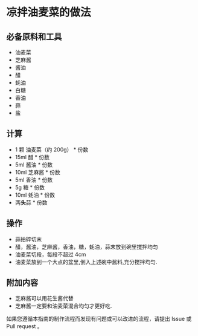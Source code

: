 # 凉拌油麦菜的做法

## 必备原料和工具

* 油麦菜
* 芝麻酱
* 酱油
* 醋
* 蚝油
* 白糖
* 香油
* 蒜
* 盐

## 计算

* 1 颗 油麦菜（约 200g） * 份数
* 15ml 醋 * 份数
* 5ml 酱油 * 份数
* 10ml 芝麻酱 * 份数
* 5ml 香油 * 份数
* 5g 糖 * 份数
* 10ml 蚝油 * 份数
* 两**头**蒜 * 份数

## 操作

* 蒜拍碎切末
* 醋，酱油，芝麻酱，香油，糖，蚝油，蒜末放到碗里搅拌均匀
* 油麦菜切段，每段不超过 4cm
* 油麦菜放到一个大点的盆里,倒入上述碗中酱料,充分搅拌均匀.

## 附加内容

* 芝麻酱可以用花生酱代替
* 芝麻酱一定要和油麦菜混合均匀才更好吃.

如果您遵循本指南的制作流程而发现有问题或可以改进的流程，请提出 Issue 或 Pull request 。
